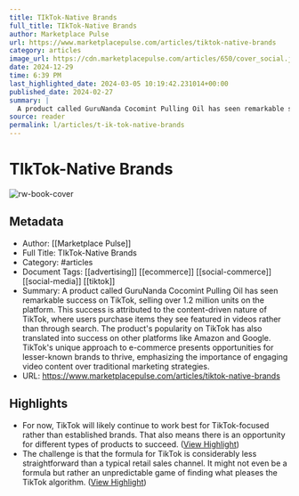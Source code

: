 ```yaml
---
title: TIkTok-Native Brands
full_title: TIkTok-Native Brands
author: Marketplace Pulse
url: https://www.marketplacepulse.com/articles/tiktok-native-brands
category: articles
image_url: https://cdn.marketplacepulse.com/articles/650/cover_social.jpg
date: 2024-12-29
time: 6:39 PM
last_highlighted_date: 2024-03-05 10:19:42.231014+00:00
published_date: 2024-02-27
summary: |
  A product called GuruNanda Cocomint Pulling Oil has seen remarkable success on TikTok, selling over 1.2 million units on the platform. This success is attributed to the content-driven nature of TikTok, where users purchase items they see featured in videos rather than through search. The product's popularity on TikTok has also translated into success on other platforms like Amazon and Google. TikTok's unique approach to e-commerce presents opportunities for lesser-known brands to thrive, emphasizing the importance of engaging video content over traditional marketing strategies.
source: reader
permalink: l/articles/t-ik-tok-native-brands
---
```

# TIkTok-Native Brands

![rw-book-cover](https://cdn.marketplacepulse.com/articles/650/cover_social.jpg)

## Metadata
- Author: [[Marketplace Pulse]]
- Full Title: TIkTok-Native Brands
- Category: #articles
- Document Tags: [[advertising]] [[ecommerce]] [[social-commerce]] [[social-media]] [[tiktok]] 
- Summary: A product called GuruNanda Cocomint Pulling Oil has seen remarkable success on TikTok, selling over 1.2 million units on the platform. This success is attributed to the content-driven nature of TikTok, where users purchase items they see featured in videos rather than through search. The product's popularity on TikTok has also translated into success on other platforms like Amazon and Google. TikTok's unique approach to e-commerce presents opportunities for lesser-known brands to thrive, emphasizing the importance of engaging video content over traditional marketing strategies.
- URL: https://www.marketplacepulse.com/articles/tiktok-native-brands

## Highlights
- For now, TikTok will likely continue to work best for TikTok-focused rather than established brands. That also means there is an opportunity for different types of products to succeed. ([View Highlight](https://read.readwise.io/read/01hr7202qpkwfrzn8xq02nyvkq))
- The challenge is that the formula for TikTok is considerably less straightforward than a typical retail sales channel. It might not even be a formula but rather an unpredictable game of finding what pleases the TikTok algorithm. ([View Highlight](https://read.readwise.io/read/01hr720k7jvpetff4e19j97xa9))


